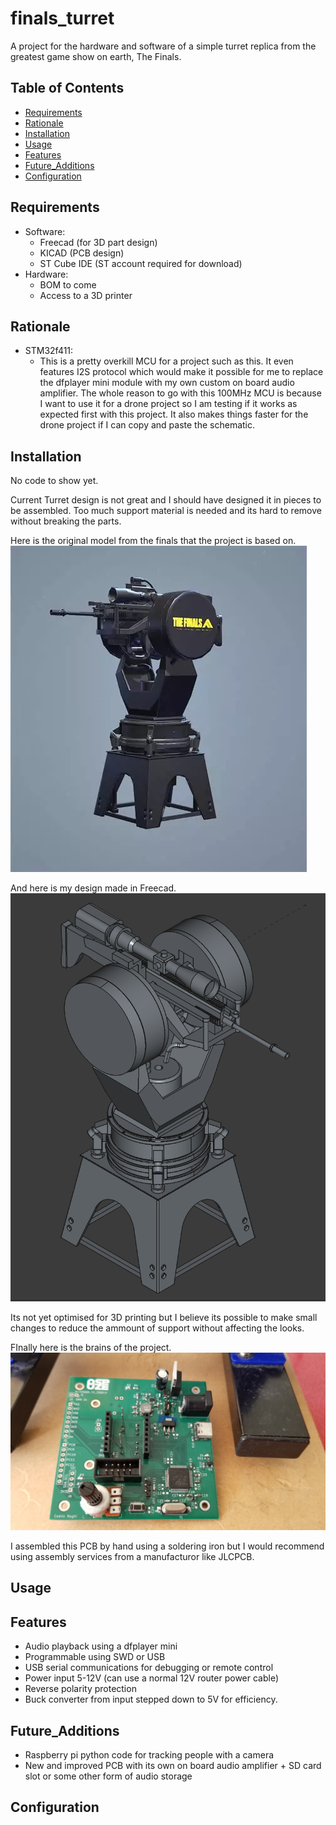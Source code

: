 # finals_turret
A project for the hardware and software of a simple turret replica from the greatest game show on earth, The Finals.

## Table of Contents
- [Requirements](#requirements)
- [Rationale](#rationale)
- [Installation](#installation)
- [Usage](#usage)
- [Features](#features)
- [Future_Additions](#future_additions)
- [Configuration](#configuration)

## Requirements
- Software:
    - Freecad (for 3D part design)
    - KICAD (PCB design)
    - ST Cube IDE (ST account required for download)
- Hardware:
    - BOM to come
    - Access to a 3D printer

## Rationale
- STM32f411:
    - This is a pretty overkill MCU for a project such as this. It even features I2S protocol which would make it possible for me to replace the dfplayer mini module with my own custom on board audio amplifier. The whole reason to go with this 100MHz MCU is because I want to use it for a drone project so I am testing if it works as expected first with this project. It also makes things faster for the drone project if I can copy and paste the schematic.

## Installation
No code to show yet.

Current Turret design is not great and I should have designed it in pieces to be assembled. Too much support material is needed and its hard to remove without breaking the parts.

Here is the original model from the finals that the project is based on.
![Game Model Its Designed After](/Pictures/ActualGameModel.png)

And here is my design made in Freecad.
![Turret Assembly](/Pictures/Assembly.png)

Its not yet optimised for 3D printing but I believe its possible to make small changes to reduce the ammount of support without affecting the looks.

FInally here is the brains of the project.
![PCB](/Pictures/AssembledPCB.jpg)

I assembled this PCB by hand using a soldering iron but I would recommend using assembly services from a manufacturor like JLCPCB.

## Usage


## Features
- Audio playback using a dfplayer mini
- Programmable using SWD or USB
- USB serial communications for debugging or remote control
- Power input 5-12V (can use a normal 12V router power cable)
- Reverse polarity protection
- Buck converter from input stepped down to 5V for efficiency.

## Future_Additions
- Raspberry pi python code for tracking people with a camera
- New and improved PCB with its own on board audio amplifier + SD card slot or some other form of audio storage

## Configuration